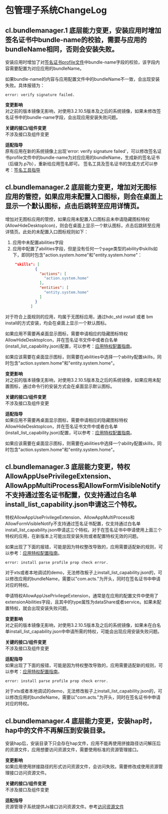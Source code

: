 # 包管理子系统ChangeLog

## cl.bundlemanager.1 底层能力变更，安装应用时增加签名证书中bundle-name的校验，需要与应用的bundleName相同，否则会安装失败。

安装应用时增加了对[签名证书profile文件](../../../application-dev/security/app-provision-structure.md)中bundle-name字段的校验，该字段内容需要配置为对应应用的bundleName。

如果bundle-name的内容与应用配置文件中的bundleName不一致，会出现安装失败。具体报错为：
```
error: verify signature failed.
```

**变更影响**<br>
对之前的版本镜像无影响，对使用3.2.10.5版本及之后的系统镜像，如果未修改签名证书中的bundle-name字段，会出现应用安装失败问题。

**关键的接口/组件变更**<br>
不涉及接口及组件变更

**适配指导**<br>
原有应用在新的系统镜像上出现'error: verify signature failed'，可以修改签名证书profile文件中的bundle-name为对应应用的bundleName，生成新的签名证书（后缀为.p7b），重新给应用签名即可。
签名工具及签名证书的生成方式可以参考：[签名工具指导](../../../application-dev/security/hapsigntool-guidelines.md)

## cl.bundlemanager.2 底层能力变更，增加对无图标应用的管控，如果应用未配置入口图标，则会在桌面上显示一个默认图标，点击后跳转至应用详情页。

增加对无图标应用的管控，如果应用未配置入口图标且未申请隐藏图标特权(AllowHideDesktopIcon)，则会在桌面上显示一个默认图标，点击后跳转至应用详情页。此处的未配置入口图标规则如下：
1. 应用中未配置abilities字段
2. 应用中配置了abilities字段，但是没有任何一个page类型的ability中skills如下，即同时包含"action.system.home"和"entity.system.home"：
    ```json
     "skills": [
              {
                "actions": [
                  "action.system.home"
                ],
                "entities": [
                  "entity.system.home"
                ]
              }
            ]
    ```
对于符合上面规则的应用，均属于无图标应用，通过hdc_std install 或者 bm install的方式安装，均会在桌面上显示一个默认图标。

如果应用不需要再桌面显示图标，需要申请相应的隐藏图标特权AllowHideDesktopIcon，并在签名证书文件中或者白名单(install_list_capability.json)配置，可以参考：[应用特权配置指南](../../../device-dev/subsystems/subsys-app-privilege-config-guide.md)。

如果应该需要在桌面显示图标，则需要在abilities中选择一个ability配置skills，同时包含"action.system.home"和"entity.system.home"。

**变更影响**<br>
对之前的版本镜像无影响，对使用3.2.10.5版本及之后的系统镜像，如果应用未配置图标，通过命令行的安装方式会在桌面显示默认图标。

**关键的接口/组件变更**<br>
不涉及接口及组件变更

**适配指导**<br>
如果应用不需要再桌面显示图标，需要申请相应的隐藏图标特权AllowHideDesktopIcon，并在签名证书文件中或者白名单(install_list_capability.json)配置，可以参考：[应用特权配置指南](../../../device-dev/subsystems/subsys-app-privilege-config-guide.md)。

如果应该需要在桌面显示图标，则需要在abilities中选择一个ability配置skills，同时包含"action.system.home"和"entity.system.home"。

## cl.bundlemanager.3 底层能力变更，特权AllowAppUsePrivilegeExtension、AllowAppMultiProcess和AllowFormVisibleNotify不支持通过签名证书配置，仅支持通过白名单install_list_capability.json申请这三个特权。

特权AllowAppUsePrivilegeExtension、AllowAppMultiProcess和AllowFormVisibleNotify不支持通过签名证书配置，仅支持通过白名单install_list_capability.json申请这三个特权。对于在签名证书中申请使用上面三个特权的应用，在新版本上可能出现安装失败或者配置特权无效的问题。

如果出现了下面的报错，可能是因为特权整改导致的，应用需要适配新的规则，可以参考：[应用特权配置指南](../../../device-dev/subsystems/subsys-app-privilege-config-guide.md)。
```
error: install parse profile prop check error.
```

对于xts或者本地调试的demo，无法修改板子上install_list_capability.json的，可以修改应用的bundleName，需要以"com.acts."为开头，同时在签名证书中申请对应的特权。

申请特权AllowAppUsePrivilegeExtension，通常是在应用的配置文件中使用了extensionAbilities字段，且其中的type属性为dataShare或者service。如果未配置特权，就会出现安装失败问题。

**变更影响**<br>
对之前的版本镜像无影响，对使用3.2.10.5版本及之后的系统镜像，如果未在白名单install_list_capability.json中申请所需的特权，可能会出现应用安装失败问题。

**关键的接口/组件变更**<br>
不涉及接口及组件变更

**适配指导**<br>
如果出现了下面的报错，可能是因为特权整改导致的，应用需要适配新的规则，可以参考：[应用特权配置指南](../../../device-dev/subsystems/subsys-app-privilege-config-guide.md)。
```
error: install parse profile prop check error.
```

对于xts或者本地调试的demo，无法修改板子上install_list_capability.json的，可以修改应用的bundleName，需要以"com.acts."为开头，同时在签名证书中申请对应的特权。

## cl.bundlemanager.4 底层能力变更，安装hap时，hap中的文件不再解压到安装目录。

安装hap后，安装目录下只会存在hap文件，应用不能再使用拼接路径访问解压后的资源文件，应用想要访问资源文件，需要使用标准的资源管理接口。

**变更影响**<br>
如果应用使用拼接路径的形式访问资源文件，会访问失败。需要修改成使用资源管理接口访问资源文件。

**关键的接口/组件变更**<br>
不涉及接口及组件变更

**适配指导**<br>
资源管理子系统提供Js接口访问资源文件。参考[访问资源文件](https://gitee.com/openharmony/docs/blob/master/zh-cn/application-dev/reference/apis/js-apis-resource-manager.md#getrawfilecontent9)
